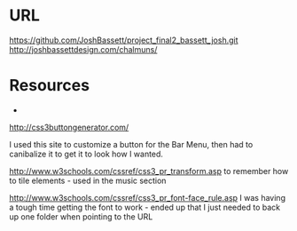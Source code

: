 # URL
https://github.com/JoshBassett/project_final2_bassett_josh.git
http://joshbassettdesign.com/chalmuns/
# Resources
*
http://css3buttongenerator.com/

I used this site to customize a button for the Bar Menu, then had to
canibalize it to get it to look how I wanted.

http://www.w3schools.com/cssref/css3_pr_transform.asp
to remember how to tile elements - used in the music section

http://www.w3schools.com/cssref/css3_pr_font-face_rule.asp
I was having a tough time getting the font to work - ended up
that I just needed to back up one folder when pointing to the URL


